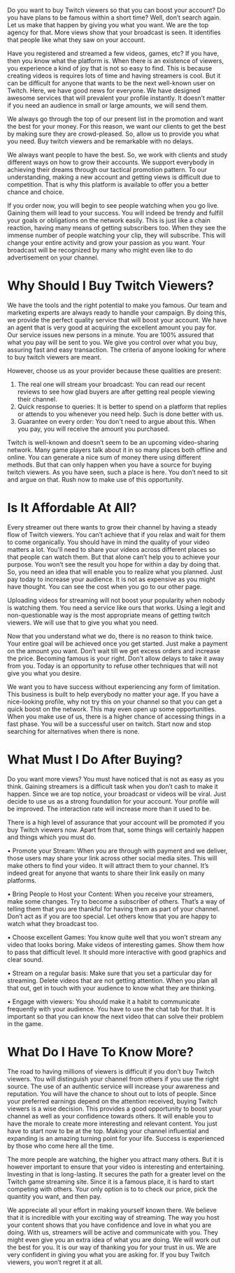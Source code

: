 Do you want to buy Twitch viewers so that you can boost your account? Do you have plans to be famous within a short time? Well, don’t search again. Let us make that happen by giving you what you want. We are the top agency for that. More views show that your broadcast is seen. It identifies that people like what they saw on your account.

Have you registered and streamed a few videos, games, etc? If you have, then you know what the platform is. When there is an existence of viewers, you experience a kind of joy that is not so easy to find. This is because creating videos is requires lots of time and having streamers is cool. But it can be difficult for anyone that wants to be the next well-known user on Twitch.
Here, we have good news for everyone. We have designed awesome services that will prevalent your profile instantly. It doesn’t matter if you need an audience in small or large amounts, we will send them.

We always go through the top of our present list in the promotion and want the best for your money. For this reason, we want our clients to get the best by making sure they are crowd-pleased. So, allow us to provide you what you need. Buy twitch viewers and be remarkable with no delays.

We always want people to have the best. So, we work with clients and study different ways on how to grow their accounts. We support everybody in achieving their dreams through our tactical promotion pattern. To our understanding, making a new account and getting views is difficult due to competition. That is why this platform is available to offer you a better chance and choice.

If you order now, you will begin to see people watching when you go live. Gaining them will lead to your success. You will indeed be trendy and fulfill your goals or obligations on the network easily.
This is just like a chain reaction, having many means of getting subscribers too. When they see the immense number of people watching your clip, they will subscribe. This will change your entire activity and grow your passion as you want. Your broadcast will be recognized by many who might even like to do advertisement on your channel.

# Why Should I Buy Twitch Viewers?

We have the tools and the right potential to make you famous. Our team and marketing experts are always ready to handle your campaign. By doing this, we provide the perfect quality service that will boost your account. We have an agent that is very good at acquiring the excellent amount you pay for. Our service issues new persons in a minute. You are 100% assured that what you pay will be sent to you. We give you control over what you buy, assuring fast and easy transaction. The criteria of anyone looking for where to buy twitch viewers are meant.

However, choose us as your provider because these qualities are present:

1.	The real one will stream your broadcast: You can read our recent reviews to see how glad buyers are after getting real people viewing their channel.
2.	Quick response to queries: It is better to spend on a platform that replies or attends to you whenever you need help. Such is done better with us.
3.	Guarantee on every order: You don't need to argue about this. When you pay, you will receive the amount you purchased.

Twitch is well-known and doesn’t seem to be an upcoming video-sharing network. Many game players talk about it in so many places both offline and online. You can generate a nice sum of money there using different methods. But that can only happen when you have a source for buying twitch viewers.
As you have seen, such a place is here. You don’t need to sit and argue on that. Rush now to make use of this opportunity.

# Is It Affordable At All?

Every streamer out there wants to grow their channel by having a steady flow of Twitch viewers. You can’t achieve that if you relax and wait for them to come organically.
You should have in mind the quality of your video matters a lot. You'll need to share your videos across different places so that people can watch them. But that alone can’t help you to achieve your purpose. You won’t see the result you hope for within a day by doing that. So, you need an idea that will enable you to realize what you planned. Just pay today to increase your audience.
It is not as expensive as you might have thought. You can see the cost when you go to our other page.

Uploading videos for streaming will not boost your popularity when nobody is watching them.
You need a service like ours that works. Using a legit and non-questionable way is the most appropriate means of getting twitch viewers. We will use that to give you what you need.

Now that you understand what we do, there is no reason to think twice. Your entire goal will be achieved once you get started. Just make a payment on the amount you want. Don’t wait till we get excess orders and increase the price. Becoming famous is your right. Don’t allow delays to take it away from you. Today is an opportunity to refuse other techniques that will not give you what you desire.

We want you to have success without experiencing any form of limitation. This business is built to help everybody no matter your age. If you have a nice-looking profile, why not try this on your channel so that you can get a quick boost on the network. This may even open up some opportunities. When you make use of us, there is a higher chance of accessing things in a fast phase. You will be a successful user on twitch. Start now and stop searching for alternatives when there is none.

# What Must I Do After Buying?

Do you want more views? You must have noticed that is not as easy as you think. Gaining streamers is a difficult task when you don’t cash to make it happen.
Since we are top notice, your broadcast or videos will be viral. Just decide to use us as a strong foundation for your account. Your profile will be improved. The interaction rate will increase more than it used to be.

There is a high level of assurance that your account will be promoted if you buy Twitch viewers now. Apart from that, some things will certainly happen and things which you must do.

•	Promote your Stream: When you are through with payment and we deliver, those users may share your link across other social media sites. This will make others to find your video. It will attract them to your channel. It’s indeed great for anyone that wants to share their link easily on many platforms.

•	Bring People to Host your Content: When you receive your streamers, make some changes. Try to become a subscriber of others. That’s a way of telling them that you are thankful for having them as part of your channel. Don’t act as if you are too special. Let others know that you are happy to watch what they broadcast too.

•	Choose excellent Games: You know quite well that you won’t stream any video that looks boring. Make videos of interesting games. Show them how to pass that difficult level. It should more interactive with good graphics and clear sound.

•	Stream on a regular basis: Make sure that you set a particular day for streaming. Delete videos that are not getting attention. When you plan all that out, get in touch with your audience to know what they are thinking.

•	Engage with viewers: You should make it a habit to communicate frequently with your audience. You have to use the chat tab for that. It is important so that you can know the next video that can solve their problem in the game.

# What Do I Have To Know More?
The road to having millions of viewers is difficult if you don’t buy Twitch viewers. You will distinguish your channel from others if you use the right source.
The use of an authentic service will increase your awareness and reputation. You will have the chance to shout out to lots of people.
Since your preferred earnings depend on the attention received, buying Twitch viewers is a wise decision. This provides a good opportunity to boost your channel as well as your confidence towards others. It will enable you to have the morale to create more interesting and relevant content. You just have to start now to be at the top. Making your channel influential and expanding is an amazing turning point for your life.
Success is experienced by those who come here all the time.

The more people are watching, the higher you attract many others. But it is however important to ensure that your video is interesting and entertaining. Investing in that is long-lasting. It secures the path for a greater level on the Twitch game streaming site. Since it is a famous place, it is hard to start competing with others. Your only option is to to check our price, pick the quantity you want, and then pay.

We appreciate all your effort in making yourself known there. We believe that it is incredible with your exciting way of streaming. The way you host your content shows that you have confidence and love in what you are doing. With us, streamers will be active and communicate with you. They might even give you an extra idea of what you are doing.
We will work out the best for you. It is our way of thanking you for your trust in us. We are very confident in giving you what you are asking for. If you buy Twitch viewers, you won’t regret it at all.
